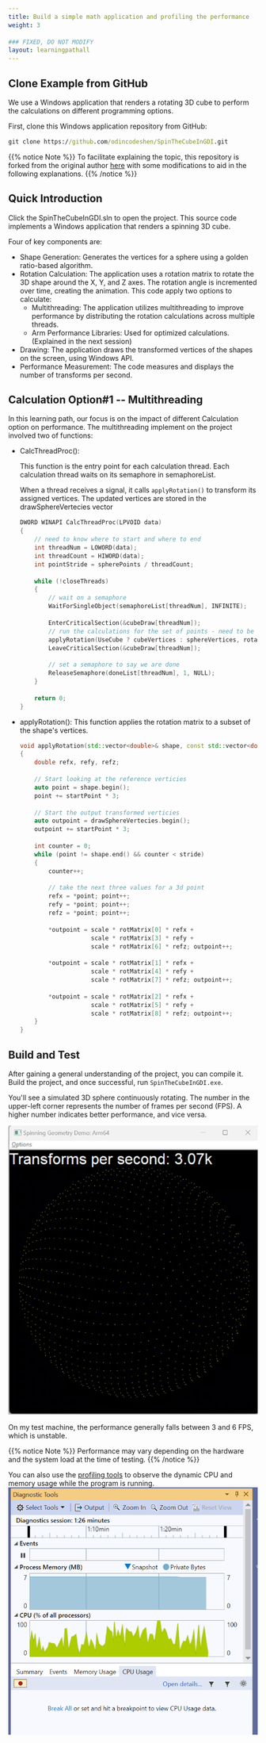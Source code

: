 ```yaml
---
title: Build a simple math application and profiling the performance
weight: 3

### FIXED, DO NOT MODIFY
layout: learningpathall
---
```


## Clone Example from GitHub

We use a Windows application that renders a rotating 3D cube to perform the calculations on different programming options.

First, clone this Windows application repository from GitHub:

```cmd
git clone https://github.com/odincodeshen/SpinTheCubeInGDI.git
```

{{% notice Note %}}
To facilitate explaining the topic, this repository is forked from the original author [here](https://github.com/marcpems/SpinTheCubeInGDI) with some modifications to aid in the following explanations.
{{% /notice %}}

## Quick Introduction

Click the SpinTheCubeInGDI.sln to open the project.
This source code implements a Windows application that renders a spinning 3D cube.

Four of key components are:
 - Shape Generation: Generates the vertices for a sphere using a golden ratio-based algorithm.
 - Rotation Calculation: 
   The application uses a rotation matrix to rotate the 3D shape around the X, Y, and Z axes. The rotation angle is incremented over time, creating the animation. This code apply two options to calculate:
    - Multithreading: The application utilizes multithreading to improve performance by distributing the rotation calculations across multiple threads.
    - Arm Performance Libraries: Used for optimized calculations. (Explained in the next session)
 - Drawing: The application draws the transformed vertices of the shapes on the screen, using Windows API.
 - Performance Measurement: The code measures and displays the number of transforms per second.


## Calculation Option#1 -- Multithreading

In this learning path, our focus is on the impact of different Calculation option on performance.
The multithreading implement on the project involved two of functions:
 - CalcThreadProc():
    
    This function is the entry point for each calculation thread.  Each calculation thread waits on its semaphore in semaphoreList.
   
    When a thread receives a signal, it calls `applyRotation()` to transform its assigned vertices. The updated vertices are stored in the drawSphereVertecies vector
   
    ```c++
    DWORD WINAPI CalcThreadProc(LPVOID data)
    {
        // need to know where to start and where to end
        int threadNum = LOWORD(data);
        int threadCount = HIWORD(data);
        int pointStride = spherePoints / threadCount;

        while (!closeThreads)
        {
            // wait on a semaphore
            WaitForSingleObject(semaphoreList[threadNum], INFINITE);

            EnterCriticalSection(&cubeDraw[threadNum]);
            // run the calculations for the set of points - need to be global
            applyRotation(UseCube ? cubeVertices : sphereVertices, rotationInX, threadNum * pointStride, pointStride);
            LeaveCriticalSection(&cubeDraw[threadNum]);

            // set a semaphore to say we are done
            ReleaseSemaphore(doneList[threadNum], 1, NULL);
        }

        return 0;
    }
    ```
 
 - applyRotation():
    This function applies the rotation matrix to a subset of the shape's vertices.

    ```c++
    void applyRotation(std::vector<double>& shape, const std::vector<double>& rotMatrix, int startPoint, int stride)
    {
        double refx, refy, refz;

        // Start looking at the reference verticies 
        auto point = shape.begin();
        point += startPoint * 3;

        // Start the output transformed verticies 
        auto outpoint = drawSphereVertecies.begin();
        outpoint += startPoint * 3;

        int counter = 0;
        while (point != shape.end() && counter < stride)
        {
            counter++;

            // take the next three values for a 3d point
            refx = *point; point++;
            refy = *point; point++;
            refz = *point; point++;

            *outpoint = scale * rotMatrix[0] * refx + 
                        scale * rotMatrix[3] * refy + 
                        scale * rotMatrix[6] * refz; outpoint++;

            *outpoint = scale * rotMatrix[1] * refx + 
                        scale * rotMatrix[4] * refy + 
                        scale * rotMatrix[7] * refz; outpoint++;

            *outpoint = scale * rotMatrix[2] * refx + 
                        scale * rotMatrix[5] * refy + 
                        scale * rotMatrix[8] * refz; outpoint++;
        }
    }
    ```


## Build and Test

After gaining a general understanding of the project, you can compile it. 
Build the project, and once successful, run `SpinTheCubeInGDI.exe`.

You'll see a simulated 3D sphere continuously rotating. The number in the upper-left corner represents the number of frames per second (FPS). A higher number indicates better performance, and vice versa.

 ![gif1](./figures/multithreading.gif)

On my test machine, the performance generally falls between 3 and 6 FPS, which is unstable.

{{% notice Note %}}
Performance may vary depending on the hardware and the system load at the time of testing.
{{% /notice %}}


You can also use the [profiling tools](https://learn.microsoft.com/en-us/visualstudio/profiling/profiling-feature-tour?view=vs-2022) to observe the dynamic CPU and memory usage while the program is running.
 ![img8](./figures/mt_cpumem_usage1.png)



